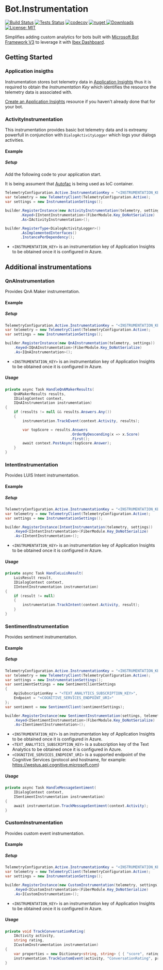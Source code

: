 # Bot.Instrumentation

[![Build Status](https://ci.appveyor.com/api/projects/status/github/ObjectivityLtd/Bot.Instrumentation?branch=master&svg=true)](https://ci.appveyor.com/project/ObjectivityAdminsTeam/bot-instrumentation) [![Tests Status](https://img.shields.io/appveyor/tests/ObjectivityAdminsTeam/bot-instrumentation/master.svg)](https://ci.appveyor.com/project/ObjectivityAdminsTeam/bot-instrumentation) [![codecov](https://codecov.io/gh/ObjectivityLtd/Bot.Instrumentation/branch/master/graph/badge.svg)](https://codecov.io/gh/ObjectivityLtd/Bot.Instrumentation)   [![nuget](https://img.shields.io/nuget/v/Bot.Instrumentation.V3.svg) ![Downloads](https://img.shields.io/nuget/dt/Bot.Instrumentation.V3.svg)](https://www.nuget.org/packages/Bot.Instrumentation.V3/) [![License: MIT](https://img.shields.io/badge/License-MIT-brightgreen.svg)](https://opensource.org/licenses/MIT)

Simplifies adding custom analytics for bots built with [Microsoft Bot Framework V3](https://dev.botframework.com) to leverage it with [Ibex Dashboard](https://github.com/Azure/ibex-dashboard).

## Getting Started

### Application insigths

Instrumentation stores bot telemetry data in [Application Insights](https://docs.microsoft.com/en-us/azure/azure-monitor/app/app-insights-overview) thus it is required to obtain the _Instrumentation Key_ which identifies the resource the telemetry data is associated with.

[Create an Application Insights](https://docs.microsoft.com/en-us/azure/azure-monitor/app/create-new-resource) resource if you haven't already done that for your bot.

### ActivityInstrumentation

This instrumentation provides basic bot telemetry data and is extreamy powerfull in conjunction with `DialogActivityLogger` which logs your dialogs activities.

#### Example

##### Setup

Add the following code to your application start.

It is being assument that [Autofac](https://autofac.org/) is being used as IoC container.

```csharp
TelemetryConfiguration.Active.InstrumentationKey = "<INSTRUMENTATION_KEY>"
var telemetry = new TelemetryClient(TelemetryConfiguration.Active);
var settings = new InstrumentationSettings();

builder.RegisterInstance(new ActivityInstrumentation(telemetry, settings))
       .Keyed<IIntentInstrumentation>(FiberModule.Key_DoNotSerialize)
       .As<IActivityInstrumentation>();

builder.RegisterType<DialogActivityLogger>()
       .AsImplementedInterfaces()
       .InstancePerDependency();
```

* `<INSTRUMENTATION_KEY>` is an instrumentation key of Application Insights to be obtained once it is configured in Azure.

## Additional instrumentations

### QnAInstrumentation

Provides QnA Maker instrumentation.

#### Example

##### Setup

```csharp
TelemetryConfiguration.Active.InstrumentationKey = "<INSTRUMENTATION_KEY>"
var telemetry = new TelemetryClient(TelemetryConfiguration.Active);
var settings = new InstrumentationSettings();

builder.RegisterInstance(new QnAInstrumentation(telemetry, settings))
    .Keyed<IQnAInstrumentation>(FiberModule.Key_DoNotSerialize)
    .As<IQnAInstrumentation>();
```

* `<INSTRUMENTATION_KEY>` is an instrumentation key of Application Insights to be obtained once it is configured in Azure.

##### Usage

```csharp
private async Task HandleQnAMakerResults(
    QnAMakerResults results,
    IDialogContext context,
    IQnAInstrumentation instrumentation)
{
    if (results != null && results.Answers.Any())
    {
        instrumentation.TrackEvent(context.Activity, results);

        var topScore = results.Answers
                              .OrderByDescending(x => x.Score)
                              .First();
        await context.PostAsync(topScore.Answer);
    }
}
```

### IntentInstrumentation

Provides LUIS Intent instrumentation.

#### Example

##### Setup

```csharp
TelemetryConfiguration.Active.InstrumentationKey = "<INSTRUMENTATION_KEY>"
var telemetry = new TelemetryClient(TelemetryConfiguration.Active);
var settings = new InstrumentationSettings();

builder.RegisterInstance(IntentInstrumentation(telemetry, settings))
    .Keyed<IIntentInstrumentation>(FiberModule.Key_DoNotSerialize)
    .As<IIntentInstrumentation>();
```

* `<INSTRUMENTATION_KEY>` is an instrumentation key of Application Insights to be obtained once it is configured in Azure.

##### Usage

```csharp
private async Task HandleLuisResult(
    LuisResult result,
    IDialogContext context,
    IIntentInstrumentation instrumentation)
{
    if (result != null)
    {
        instrumentation.TrackIntent(context.Activity, result);
    }
}
```

### SentimentInstrumentation

Provides sentiment instrumentation.

#### Example

##### Setup

```csharp
TelemetryConfiguration.Active.InstrumentationKey = "<INSTRUMENTATION_KEY>"
var telemetry = new TelemetryClient(TelemetryConfiguration.Active);
var settings = new InstrumentationSettings();
var sentimentSettings = new SentimentClientSettings
{
    ApiSubscriptionKey = "<TEXT_ANALYTICS_SUBSCRIPTION_KEY>",
    Endpoint = "<COGNITIVE_SERVICES_ENDPOINT_URI>"
};
var sentiment = new SentimentClient(sentimentSettings);

builder.RegisterInstance(new SentimentInstrumentation(settings, telemetry, sentiment))
    .Keyed<ISentimentInstrumentation>(FiberModule.Key_DoNotSerialize)
    .As<ISentimentInstrumentation>();
```

* `<INSTRUMENTATION_KEY>` is an instrumentation key of Application Insights to be obtained once it is configured in Azure.
* `<TEXT_ANALYTICS_SUBSCRIPTION_KEY>` is a subscription key of the Text Analytics to be obtained once it is configured in Azure.
* `<COGNITIVE_SERVICES_ENDPOINT_URI>` is a supported endpoint of the Cognitive Services (protocol and hostname, for example: <https://westus.api.cognitive.microsoft.com>)

##### Usage

```csharp
private async Task HandleMessageSentiment(
    IDialogContext context,
    ISentimentInstrumentation instrumentation)
{
    await instrumentation.TrackMessageSentiment(context.Activity);
}
```

### CustomInstrumentation

Provides custom event instrumentation.

#### Example

##### Setup

```csharp
TelemetryConfiguration.Active.InstrumentationKey = "<INSTRUMENTATION_KEY>"
var telemetry = new TelemetryClient(TelemetryConfiguration.Active);
var settings = new InstrumentationSettings();

builder.RegisterInstance(new CustomInstrumentation(telemetry, settings))
    .Keyed<ICustomInstrumentation>(FiberModule.Key_DoNotSerialize)
    .As<ICustomInstrumentation>();
```

* `<INSTRUMENTATION_KEY>` is an instrumentation key of Application Insights to be obtained once it is configured in Azure.

##### Usage

```csharp
private void TrackConversationRating(
    IActivity activity,
    string rating,
    ICustomInstrumentation instrumentation)
{
    var properties = new Dictionary<string, string> { { "score", rating } };
    instrumentation.TrackCustomEvent(activity, "ConversationRating", properties);
}
```
